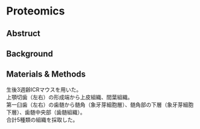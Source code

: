 # Proteomics

## Abstruct


## Background


## Materials & Methods

生後3週齢ICRマウスを用いた。  
上顎切歯（左右）の形成端から上皮組織、間葉組織。  
第一臼歯（左右）の歯髄から髄角（象牙芽細胞層）、髄角部の下層（象牙芽細胞下層）、歯髄中央部（歯髄組織）。  
合計5種類の組織を採取した。
